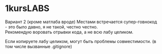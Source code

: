 # 1kursLABS
Вариант 2 (кроме матлаба вроде)
Местами встречается супер-говнокод - это было давно, я не такой, честно честно. <br>
Рекомендую воровать отрывки кода, а не всю лабу целиком. <br>

Если копируете лабу целиком, могут быть проблемы совместимости. (в том числе вызванные .gitignore)
